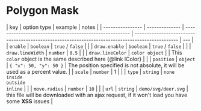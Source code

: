 # Polygon Mask

| key              | option type    | example                                                 | notes                                                                                            |
| ---------------- | -------------- | ------------------------------------------------------- | ------------------------------------------------------------------------------------------------ | --- |
| `enable`         | `boolean`      | `true` / `false`                                        |                                                                                                  |
| `draw.enable`    | `boolean`      | `true` / `false`                                        |                                                                                                  |
| `draw.lineWidth` | `number`       | `0.5`                                                   |                                                                                                  |
| `draw.lineColor` | `color object` |                                                         | This `color` object is the same described here {@link IColor}                                    |     |
| `position`       | `object`       | `{ "x": 50, "y": 50 }`                                  | The position specified is not absolute, it will be used as a percent value.                      |
| `scale`          | `number`       | 1                                                       |                                                                                                  |
| `type`           | `string`       | `none` <br /> `inside` <br /> `outside` <br /> `inline` |                                                                                                  |
| `move.radius`    | `number`       | `10`                                                    |                                                                                                  |
| `url`            | `string`       | `demo/svg/deer.svg`                                     | this file will be downloaded with an ajax request, if it won't load you have some **XSS** issues |
